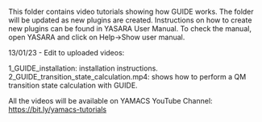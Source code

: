 This folder contains video tutorials showing how GUIDE works. The folder will be updated as new plugins are created. Instructions on how to create new plugins can be found in YASARA User Manual. To check the manual, open YASARA and click on Help->Show user manual.

13/01/23 - Edit to uploaded videos:

1_GUIDE_installation: installation instructions.
2_GUIDE_transition_state_calculation.mp4: shows how to perform a QM transition state calculation with GUIDE.

All the videos will be available on YAMACS YouTube Channel: https://bit.ly/yamacs-tutorials
